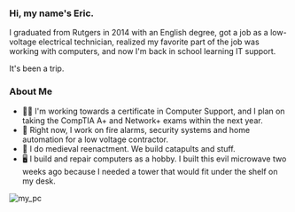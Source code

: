 
### Hi, my name's Eric.
I graduated from Rutgers in 2014 with an English degree, got a job
as a low-voltage electrical technician, realized my favorite part of the job was working
with computers, and now I'm back in school learning IT support. 

It's been a trip.

### About Me
* :student: I'm working towards a certificate in Computer Support, and I plan on taking the CompTIA A+ and Network+ exams within the next year. 
* 👷 Right now, I work on fire alarms, security systems and home automation for a low voltage contractor. 
* :european_castle: I do medieval reenactment. We build catapults and stuff. 
* :desktop_computer: I build and repair computers as a hobby. I built this evil microwave two weeks ago because I needed a tower that would fit under the shelf on my desk.

![my_pc](https://user-images.githubusercontent.com/90017825/131950244-6a4511a8-869d-4763-bd0a-b90d9228083a.jpg)







  

